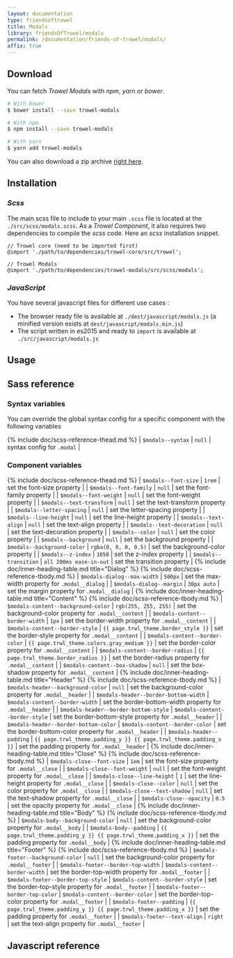 ```yaml
---
layout: documentation
type: friendsoftrowel
title: Modals
library: friendsOfTrowel/modals
permalink: /documentation/friends-of-trowel/modals/
affix: true
---
```


## Download

You can fetch *Trowel Modals* with *npm*, *yarn* or *bower*.

```bash
# With bower
$ bower install --save trowel-modals

# With npm
$ npm install --save trowel-modals

# With yarn
$ yarn add trowel-modals
```

You can also download a zip archive [right here](https://github.com/FriendsOfTrowel/Modals/archive/master.zip).

## Installation

### *Scss*
The main scss file to include to your main `.scss` file is located at the `./src/scss/modals.scss`. As a *Trowel Component*, it also requires two dependencies to compile the *scss* code. Here an *scss* installation snippet.

```
// Trowel core (need to be imported first)
@import './path/to/dependencies/trowel-core/src/trowel';

// Trowel Modals
@import './path/to/dependencies/trowel-modals/src/scss/modals';
```

### *JavaScript*
You have several javascript files for different use cases :
* The browser ready file is available at `./dest/javascript/modals.js` (a minified version exists at `dest/javascript/modals.min.js`)
* The script written in es2015 and ready to `import` is available at `./src/javascript/modals.js`

## Usage

## Sass reference

### Syntax variables

You can override the global syntax config for a specific component with the following variables

{% include doc/scss-reference-thead.md %}
| `$modals--syntax` | `null` | syntax config for `.modal` |

### Component variables

{% include doc/scss-reference-thead.md %}
| `$modals--font-size` | `1rem` | set the font-size property |
| `$modals--font-family` | `null` | set the font-family property |
| `$modals--font-weight` | `null` | set the font-weight property |
| `$modals--text-transform` | `null` | set the text-transform property |
| `$modals--letter-spacing` | `null` | set the letter-spacing property |
| `$modals--line-height` | `null` | set the line-height property |
| `$modals--text-align` | `null` | set the text-align property |
| `$modals--text-decoration` | `null` | set the text-decoration property |
| `$modals--color` | `null` | set the color property |
| `$modals--background` | `null` | set the background property |
| `$modals--background-color` | `rgba(0, 0, 0, 0.5)` | set the background-color property |
| `$modals--z-index` | `1050` | set the z-index property |
| `$modals--transition` | `all 200ms ease-in-out` | set the transition property |
{% include doc/inner-heading-table.md title="Dialog" %}
{% include doc/scss-reference-tbody.md %}
| `$modals-dialog--max-width` | `500px` | set the max-width property for `.modal__dialog` |
| `$modals-dialog--margin` | `30px auto` | set the margin property for `.modal__dialog` |
{% include doc/inner-heading-table.md title="Content" %}
{% include doc/scss-reference-tbody.md %}
| `$modals-content--background-color` | `rgb(255, 255, 255)` | set the background-color property for `.modal__content` |
| `$modals-content--border-width` | `1px` | set the border-width property for `.modal__content` |
| `$modals-content--border-style` | `{{ page.trwl_theme.border_style }}` | set the border-style property for `.modal__content` |
| `$modals-content--border-color` | `{{ page.trwl_theme.colors.gray_medium }}` | set the border-color property for `.modal__content` |
| `$modals-content--border-radius` | `{{ page.trwl_theme.border_radius }}` | set the border-radius property for `.modal__content` |
| `$modals-content--box-shadow` | `null` | set the box-shadow property for `.modal__content` |
{% include doc/inner-heading-table.md title="Header" %}
{% include doc/scss-reference-tbody.md %}
| `$modals-header--background-color` | `null` | set the background-color property for `.modal__header` |
| `$modals-header--border-bottom-width` | `$modals-content--border-width` | set the border-bottom-width property for `.modal__header` |
| `$modals-header--border-bottom-style` | `$modals-content--border-style` | set the border-bottom-style property for `.modal__header` |
| `$modals-header--border-bottom-color` | `$modals-content--border-color` | set the border-bottom-color property for `.modal__header` |
| `$modals-header--padding` | `{{ page.trwl_theme.padding_y }} {{ page.trwl_theme.padding_x }}` | set the padding property for `.modal__header` |
{% include doc/inner-heading-table.md title="Close" %}
{% include doc/scss-reference-tbody.md %}
| `$modals-close--font-size` | `1em` | set the font-size property for `.modal__close` |
| `$modals-close--font-weight` | `null` | set the font-weight property for `.modal__close` |
| `$modals-close--line-height` | `1` | set the line-height property for `.modal__close` |
| `$modals-close--color` | `null` | set the color property for `.modal__close` |
| `$modals-close--text-shadow` | `null` | set the text-shadow property for `.modal__close` |
| `$modals-close--opacity` | `0.5` | set the opacity property for `.modal__close` |
{% include doc/inner-heading-table.md title="Body" %}
{% include doc/scss-reference-tbody.md %}
| `$modals-body--background-color` | `null` | set the background-color property for `.modal__body` |
| `$modals-body--padding` | `{{ page.trwl_theme.padding_y }} {{ page.trwl_theme.padding_x }}` | set the padding property for `.modal__body` |
{% include doc/inner-heading-table.md title="Footer" %}
{% include doc/scss-reference-tbody.md %}
| `$modals-footer--background-color` | `null` | set the background-color property for `.modal__footer` |
| `$modals-footer--border-top-width` | `$modals-content--border-width` | set the border-top-width property for `.modal__footer` |
| `$modals-footer--border-top-style` | `$modals-content--border-style` | set the border-top-style property for `.modal__footer` |
| `$modals-footer--border-top-color` | `$modals-content--border-color` | set the border-top-color property for `.modal__footer` |
| `$modals-footer--padding` | `{{ page.trwl_theme.padding_y }} {{ page.trwl_theme.padding_x }}` | set the padding property for `.modal__footer` |
| `$modals-footer--text-align` | `right` | set the text-align property for `.modal__footer` |


## Javascript reference